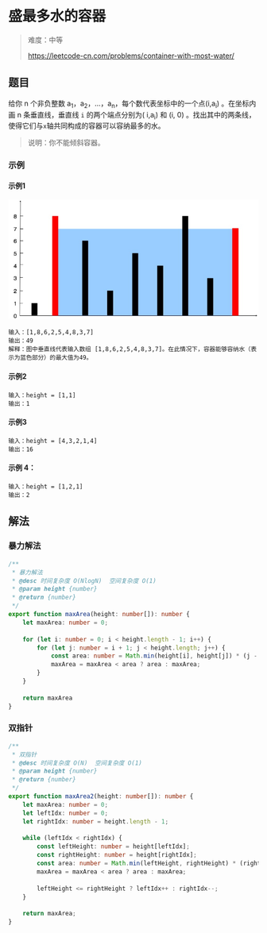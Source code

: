 # 盛最多水的容器

> 难度：中等
>
> https://leetcode-cn.com/problems/container-with-most-water/

## 题目

给你 n 个非负整数 a<sub>1</sub>，a<sub>2</sub>，...，a<sub>n</sub>，每个数代表坐标中的一个点(i,a<sub>i</sub>) 。在坐标内画 n 条垂直线，垂直线 `i` 的两个端点分别为(
i,a<sub>i</sub>) 和 (i, 0) 。找出其中的两条线，使得它们与`x`轴共同构成的容器可以容纳最多的水。

> 说明：你不能倾斜容器。

### 示例

#### 示例1

![container-with-most-water-1](../../assets/images/problemset/container-with-most-water-1.jpg)

```
输入：[1,8,6,2,5,4,8,3,7]
输出：49 
解释：图中垂直线代表输入数组 [1,8,6,2,5,4,8,3,7]。在此情况下，容器能够容纳水（表示为蓝色部分）的最大值为49。
```

#### 示例2

```
输入：height = [1,1]
输出：1
```

#### 示例3

```
输入：height = [4,3,2,1,4]
输出：16
```

#### 示例 4：

```
输入：height = [1,2,1]
输出：2
```

## 解法

### 暴力解法

```typescript
/**
 * 暴力解法
 * @desc 时间复杂度 O(NlogN)  空间复杂度 O(1)
 * @param height {number}
 * @return {number}
 */
export function maxArea(height: number[]): number {
    let maxArea: number = 0;

    for (let i: number = 0; i < height.length - 1; i++) {
        for (let j: number = i + 1; j < height.length; j++) {
            const area: number = Math.min(height[i], height[j]) * (j - i);
            maxArea = maxArea < area ? area : maxArea;
        }
    }

    return maxArea
}
```

### 双指针

```typescript
/**
 * 双指针
 * @desc 时间复杂度 O(N)  空间复杂度 O(1)
 * @param height {number}
 * @return {number}
 */
export function maxArea2(height: number[]): number {
    let maxArea: number = 0;
    let leftIdx: number = 0;
    let rightIdx: number = height.length - 1;

    while (leftIdx < rightIdx) {
        const leftHeight: number = height[leftIdx];
        const rightHeight: number = height[rightIdx];
        const area: number = Math.min(leftHeight, rightHeight) * (rightIdx - leftIdx);
        maxArea = maxArea < area ? area : maxArea;

        leftHeight <= rightHeight ? leftIdx++ : rightIdx--;
    }

    return maxArea;
}
```
